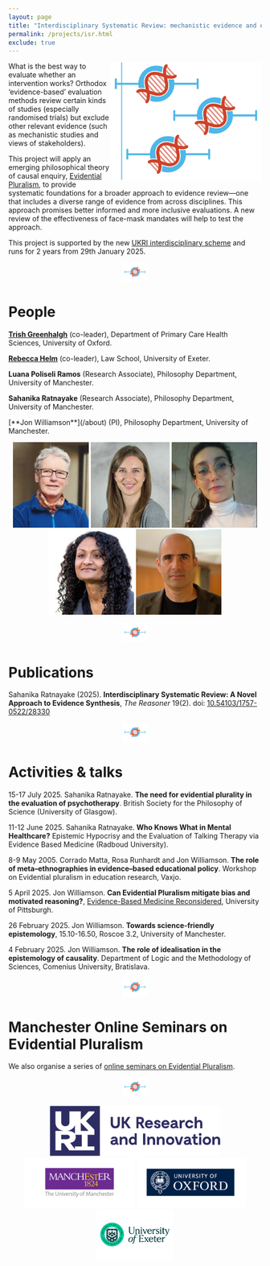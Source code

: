 ```yaml
---
layout: page
title: "Interdisciplinary Systematic Review: mechanistic evidence and epistemic justice"
permalink: /projects/isr.html
exclude: true
---
```


<img style="float: right;" src="images/ISR.jpg" alt="" width="300"  />What is the best way to evaluate whether an intervention works? Orthodox ‘evidence-based’ evaluation methods review certain kinds of studies (especially randomised trials) but exclude other relevant evidence (such as mechanistic studies and views of stakeholders). 

This project will apply an emerging philosophical theory of causal enquiry, [Evidential Pluralism](https://blogs.kent.ac.uk/evidential-pluralism/), to provide systematic foundations for a broader approach to evidence review—one that includes a diverse range of evidence from across disciplines. This approach promises better informed and more inclusive evaluations. A new review of the effectiveness of face-mask mandates will help to test the approach. 

This project is supported by the new [UKRI interdisciplinary scheme](https://www.ukri.org/news/first-projects-from-ukris-new-interdisciplinary-scheme-announced/) and runs for 2 years from 29th January 2025. 


<center>
<a href="images/divider-horizontal.jpg"><img  src="images/divider-horizontal.jpg" alt="" width="50"  border="0" /></a>
</center>

# People

[**Trish Greenhalgh**](https://www.phc.ox.ac.uk/team/trish-greenhalgh) (co-leader), Department of Primary Care Health Sciences, University of Oxford.

[**Rebecca Helm**](https://law.exeter.ac.uk/people/profile/index.php?web_id=helm) (co-leader), Law School, University of Exeter.

**Luana Poliseli Ramos** (Research Associate), Philosophy Department, University of Manchester.

**Sahanika Ratnayake** (Research Associate), Philosophy Department, University of Manchester.

<!--<img style="float: right;" src="/images/jw.jpg" alt="" width="100"  />-->[**Jon Williamson**](/about) (PI), Philosophy Department, University of Manchester.


<center>
<p> <a href="https://www.phc.ox.ac.uk/team/trish-greenhalgh"><img class="wp-image-2222 alignnone" src="images/tg.jpg" alt="Trish Greenhalgh" height="170" /></a> <a href="https://law.exeter.ac.uk/people/profile/index.php?web_id=helm"><img src="images/rh.jpg" alt="Rebecca Helm" height="170" /></a> <img src="images/lp.jpg" alt="Luana Poliseli" height="170" /> <img src="images/sr.jpg" alt="Sahanika Ratnayake" height="170" /> <a href="/about" target="_blank" rel="noopener noreferrer"><img src="/images/jw.jpg" alt="Jon Williamson" height="170" /></a> </p>
</center>

<center>
<a href="images/divider-horizontal.jpg"><img  src="images/divider-horizontal.jpg" alt="" width="50"   border="0" /></a>
</center>

# Publications

Sahanika Ratnayake (2025). **Interdisciplinary Systematic Review: A Novel Approach to Evidence Synthesis**, _The Reasoner_ 19(2). doi: [10.54103/1757-0522/28330](https://doi.org/10.54103/1757-0522/28330)

<center>
<a href="images/divider-horizontal.jpg"><img  src="images/divider-horizontal.jpg" alt="" width="50"   border="0" /></a>
</center>


# Activities & talks

15-17 July 2025. Sahanika Ratnayake. **The need for evidential plurality in the evaluation of psychotherapy**. British Society for the Philosophy of Science (University of Glasgow).

11-12 June 2025. Sahanika Ratnayake. **Who Knows What in Mental Healthcare?** Epistemic Hypocrisy and the Evaluation of Talking Therapy via Evidence Based Medicine (Radboud University).

8-9 May 2005. Corrado Matta, Rosa Runhardt and Jon Williamson. **The role of meta–ethnographies in evidence–based educational policy**. Workshop on Evidential pluralism in education research, Vaxjo.

<!--
5 February 2025. Jon Williamson. **An objective Bayesian approach to inductive logic**. Department of Logic and the Methodology of Sciences, Comenius University, Bratislava.
-->

5 April 2025. Jon Williamson. **Can Evidential Pluralism mitigate bias and motivated reasoning?**, [Evidence-Based Medicine Reconsidered](https://www.centerphilsci.pitt.edu/event/evidence-based-medicine-reconsidered/), University of Pittsburgh.

26 February 2025. Jon Williamson. **Towards science-friendly epistemology**, 15.10-16.50, Roscoe 3.2, University of Manchester.

4 February 2025. Jon Williamson. **The role of idealisation in the epistemology of causality**. Department of Logic and the Methodology of Sciences, Comenius University, Bratislava.

<a id="MOSEP"> </a>
<center>
<a href="images/divider-horizontal.jpg"><img  src="images/divider-horizontal.jpg" alt="" width="50"   border="0" /></a>
</center>



# Manchester Online Seminars on Evidential Pluralism

We also organise a series of [online seminars on Evidential Pluralism](/mosep). 

<center>
<a href="images/divider-horizontal.jpg"><img  src="images/divider-horizontal.jpg" alt="" width="50"   border="0" /></a>
</center>

<center>
<p><a href="images/UKRI-logo.png"><img class="wp-image-2222 alignnone" src="images/UKRI-logo.png" alt="UKRI" height="100" /></a> <a href="images/manchester-logo.gif"><img class="wp-image-2222 alignnone" src="images/manchester-logo.gif" alt="University of Manchester" height="100" /></a> <a href="images/oxford-logo.png"><img src="images/oxford-logo.png" alt="University of Oxford" height="100" /></a> <a href="images/exeter-logo.png" target="_blank" rel="noopener noreferrer"><img src="images/exeter-logo.png" alt="University of Exeter" height="100" /></a></p>
</center>
